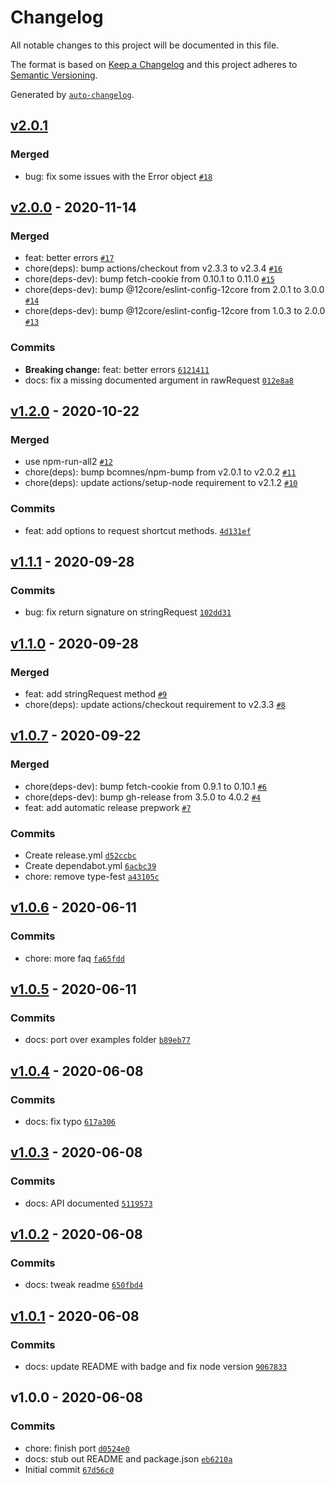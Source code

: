 # Changelog

All notable changes to this project will be documented in this file.

The format is based on [Keep a Changelog](https://keepachangelog.com/en/1.0.0/)
and this project adheres to [Semantic Versioning](https://semver.org/spec/v2.0.0.html).

Generated by [`auto-changelog`](https://github.com/CookPete/auto-changelog).

## [v2.0.1](https://github.com/little-core-labs/gqlr/compare/v2.0.0...v2.0.1)

### Merged

- bug: fix some issues with the Error object [`#18`](https://github.com/little-core-labs/gqlr/pull/18)

## [v2.0.0](https://github.com/little-core-labs/gqlr/compare/v1.2.0...v2.0.0) - 2020-11-14

### Merged

- feat: better errors [`#17`](https://github.com/little-core-labs/gqlr/pull/17)
- chore(deps): bump actions/checkout from v2.3.3 to v2.3.4 [`#16`](https://github.com/little-core-labs/gqlr/pull/16)
- chore(deps-dev): bump fetch-cookie from 0.10.1 to 0.11.0 [`#15`](https://github.com/little-core-labs/gqlr/pull/15)
- chore(deps-dev): bump @12core/eslint-config-12core from 2.0.1 to 3.0.0 [`#14`](https://github.com/little-core-labs/gqlr/pull/14)
- chore(deps-dev): bump @12core/eslint-config-12core from 1.0.3 to 2.0.0 [`#13`](https://github.com/little-core-labs/gqlr/pull/13)

### Commits

- **Breaking change:** feat: better errors [`6121411`](https://github.com/little-core-labs/gqlr/commit/6121411bf369a814ba156957b4af0c45c303dec0)
- docs: fix a missing documented argument in rawRequest [`012e8a8`](https://github.com/little-core-labs/gqlr/commit/012e8a8bb0014625cb3f2320b3822fb8d4d48ca3)

## [v1.2.0](https://github.com/little-core-labs/gqlr/compare/v1.1.1...v1.2.0) - 2020-10-22

### Merged

- use npm-run-all2 [`#12`](https://github.com/little-core-labs/gqlr/pull/12)
- chore(deps): bump bcomnes/npm-bump from v2.0.1 to v2.0.2 [`#11`](https://github.com/little-core-labs/gqlr/pull/11)
- chore(deps): update actions/setup-node requirement to v2.1.2 [`#10`](https://github.com/little-core-labs/gqlr/pull/10)

### Commits

- feat: add options to request shortcut methods. [`4d131ef`](https://github.com/little-core-labs/gqlr/commit/4d131efe1a4316647b68fc6a4fed6456082acf78)

## [v1.1.1](https://github.com/little-core-labs/gqlr/compare/v1.1.0...v1.1.1) - 2020-09-28

### Commits

- bug: fix return signature on stringRequest [`102dd31`](https://github.com/little-core-labs/gqlr/commit/102dd3184ce4af029eec1979ea34c0f29a714014)

## [v1.1.0](https://github.com/little-core-labs/gqlr/compare/v1.0.7...v1.1.0) - 2020-09-28

### Merged

- feat: add stringRequest method [`#9`](https://github.com/little-core-labs/gqlr/pull/9)
- chore(deps): update actions/checkout requirement to v2.3.3 [`#8`](https://github.com/little-core-labs/gqlr/pull/8)

## [v1.0.7](https://github.com/little-core-labs/gqlr/compare/v1.0.6...v1.0.7) - 2020-09-22

### Merged

- chore(deps-dev): bump fetch-cookie from 0.9.1 to 0.10.1 [`#6`](https://github.com/little-core-labs/gqlr/pull/6)
- chore(deps-dev): bump gh-release from 3.5.0 to 4.0.2 [`#4`](https://github.com/little-core-labs/gqlr/pull/4)
- feat: add automatic release prepwork [`#7`](https://github.com/little-core-labs/gqlr/pull/7)

### Commits

- Create release.yml [`d52ccbc`](https://github.com/little-core-labs/gqlr/commit/d52ccbc06518340b4879832489c9f83b75bb5f83)
- Create dependabot.yml [`6acbc39`](https://github.com/little-core-labs/gqlr/commit/6acbc39b1c20babfbee74099ea3b33d966c9e24a)
- chore: remove type-fest [`a43105c`](https://github.com/little-core-labs/gqlr/commit/a43105c3b61f40f74e0275f5de2c4bf2f1d4206b)

## [v1.0.6](https://github.com/little-core-labs/gqlr/compare/v1.0.5...v1.0.6) - 2020-06-11

### Commits

- chore: more faq [`fa65fdd`](https://github.com/little-core-labs/gqlr/commit/fa65fddeb8eb45bc3699345dc50980ac42ef43af)

## [v1.0.5](https://github.com/little-core-labs/gqlr/compare/v1.0.4...v1.0.5) - 2020-06-11

### Commits

- docs: port over examples folder [`b89eb77`](https://github.com/little-core-labs/gqlr/commit/b89eb770a8c7ff4c5e32465e057fde162119a52b)

## [v1.0.4](https://github.com/little-core-labs/gqlr/compare/v1.0.3...v1.0.4) - 2020-06-08

### Commits

- docs: fix typo [`617a306`](https://github.com/little-core-labs/gqlr/commit/617a306f708db77b7d5d47d94ce70083b052dd06)

## [v1.0.3](https://github.com/little-core-labs/gqlr/compare/v1.0.2...v1.0.3) - 2020-06-08

### Commits

- docs: API documented [`5119573`](https://github.com/little-core-labs/gqlr/commit/5119573794feba2f8ee820be68605120e4d4550d)

## [v1.0.2](https://github.com/little-core-labs/gqlr/compare/v1.0.1...v1.0.2) - 2020-06-08

### Commits

- docs: tweak readme [`650fbd4`](https://github.com/little-core-labs/gqlr/commit/650fbd422951f0b030aa3c1368ed67fe38033529)

## [v1.0.1](https://github.com/little-core-labs/gqlr/compare/v1.0.0...v1.0.1) - 2020-06-08

### Commits

- docs: update README with badge and fix node version [`9067833`](https://github.com/little-core-labs/gqlr/commit/90678333a821eebf5b6970240c59e7d6c2e53c03)

## v1.0.0 - 2020-06-08

### Commits

- chore: finish port [`d0524e0`](https://github.com/little-core-labs/gqlr/commit/d0524e07be5b8655fe5802cf4a48ddfb4461ad2d)
- docs: stub out README and package.json [`eb6210a`](https://github.com/little-core-labs/gqlr/commit/eb6210ac24ff1930e3e2c8e1d1b935464d98bc37)
- Initial commit [`67d56c0`](https://github.com/little-core-labs/gqlr/commit/67d56c043ad3b28dc00bf7ef44124abb226d0c25)
